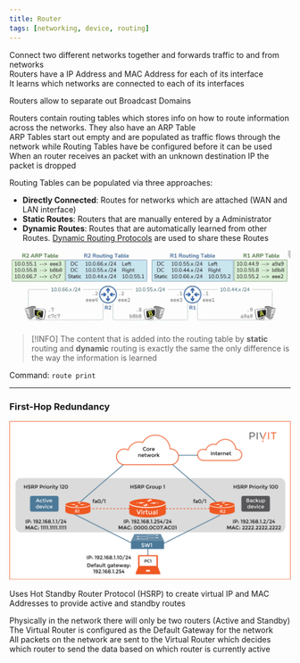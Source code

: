 ```yaml
---
title: Router
tags: [networking, device, routing]
---
```


Connect two different networks together and forwards traffic to and from networks   
Routers have a IP Address and MAC Address for each of its interface  
It learns which networks are connected to each of its interfaces

Routers allow to separate out Broadcast Domains

Routers contain routing tables which stores info on how to route information across the networks. They also have an ARP Table  
ARP Tables start out empty and are populated as traffic flows through the network while Routing Tables have be configured before it can be used  
When an router receives an packet with an unknown destination IP the packet is dropped

Routing Tables can be populated via three approaches:

* **Directly Connected**: Routes for networks which are attached (WAN and LAN interface)
* **Static Routes**: Routers that are manually entered by a Administrator
* **Dynamic Routes**: Routes that are automatically learned from other Routes. [Dynamic Routing Protocols](../Layer-wise%20Concepts/Network%20(Internet)%20Layer%20Concepts/Dynamic%20Routing%20Protocols.md) are used to share these Routes

![Routing Tables](../images/routering-tables.png)

 > [!INFO]
 > The content that is added into the routing table by **static** routing and **dynamic** routing is exactly the same the only difference is the way the information is learned

Command: `route print`

---

### First-Hop Redundancy

![First Hop Dedendency|550](../images/first-hop-redendency.jpg)

Uses Hot Standby Router Protocol (HSRP) to create virtual IP and MAC Addresses to provide active and standby routes  

Physically in the network there will only be two routers (Active and Standby)  
The Virtual Router is configured as the Default Gateway for the network  
All packets on the network are sent to the Virtual Router which decides which router to send the data based on which router is currently active   